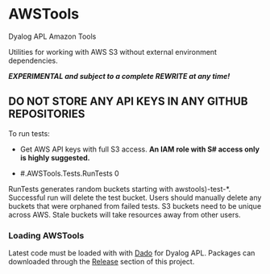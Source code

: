 # AWSTools
Dyalog APL Amazon Tools

Utilities for working with AWS S3 without external environment dependencies.  

***EXPERIMENTAL and subject to a complete REWRITE at any time!***  

## DO NOT STORE ANY API KEYS IN ANY GITHUB REPOSITORIES

To run tests:

- Get AWS API keys with full S3 access. **An IAM role with S# access only is highly suggested.**

- #.AWSTools.Tests.RunTests 0

RunTests generates random buckets starting with awstools)-test-*. Successful run will delete the test bucket. Users should manually delete any buckets that were orphaned from failed tests. S3 buckets need to be unique across AWS. Stale buckets will take resources away from other users.

### Loading AWSTools

Latest code must be loaded with with [Dado](https://github.com/the-carlisle-group/Dado) for Dyalog APL. Packages can downloaded through the [Release](https://github.com/the-carlisle-group/AWSTools/releases/) section of this project.
